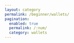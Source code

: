 ```yaml
---
layout: category
permalink: /beginner/wallets/
pagination: 
  enabled: true
  permalink: /:num/
  category: wallets
---
```



